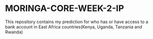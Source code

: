 # MORINGA-CORE-WEEK-2-IP
This repository contains my prediction for who has or have access to a bank account in East Africa countries(Kenya, Uganda, Tanzania and Rwanda)
